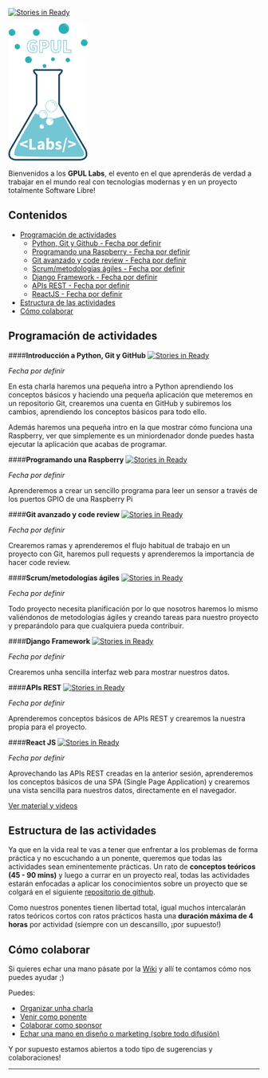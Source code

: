 [![Stories in Ready](https://badge.waffle.io/gpul-labs/roadmap.png?label=ready&title=Ready)](https://waffle.io/gpul-labs/roadmap)

![Image of GPUL Labs](img/logo-labs.png)

Bienvenidos a los **GPUL Labs**, el evento en el que aprenderás de verdad a trabajar en el mundo real con tecnologías modernas y en un proyecto totalmente Software Libre!

## Contenidos
* [Programación de actividades](#actividades)
  * [Python, Git y Github - Fecha por definir](#semana0)
  * [Programando una Raspberry - Fecha por definir](#semana1)
  * [Git avanzado y code review - Fecha por definir](#semana2)
  * [Scrum/metodologías ágiles - Fecha por definir](#semana3)
  * [Django Framework - Fecha por definir](#semana4)
  * [APIs REST - Fecha por definir](#semana5)
  * [ReactJS - Fecha por definir](#semana6)
* [Estructura de las actividades](#estructura)
* [Cómo colaborar](#colaborar)

## <a name="actividades">Programación de actividades</a>

####<a name="semana0">**Introducción a Python, Git y GitHub**</a>
[![Stories in Ready](https://img.shields.io/badge/status-pendiente%20de%20ponente-yellow.svg)]()

*Fecha por definir*

En esta charla haremos una pequeña intro a Python aprendiendo los conceptos básicos y haciendo una pequeña aplicación que meteremos en un repositorio Git, crearemos una cuenta en GitHub y subiremos los cambios, aprendiendo los conceptos básicos para todo ello.

Además haremos una pequeña intro en la que mostrar cómo funciona una Raspberry, ver que simplemente es un miniordenador donde puedes hasta ejecutar la aplicación que acabas de programar.

####<a name="semana1">**Programando una Raspberry**</a>
[![Stories in Ready](https://img.shields.io/badge/status-pendiente%20de%20ponente-yellow.svg)]()

*Fecha por definir*

Aprenderemos a crear un sencillo programa para leer un sensor a través de los puertos GPIO de una Raspberry Pi

####<a name="semana2">**Git avanzado y code review**</a>
[![Stories in Ready](https://img.shields.io/badge/status-sin%20ponente-red.svg)]()

*Fecha por definir*

Crearemos ramas y aprenderemos el flujo habitual de trabajo en un proyecto con Git, haremos pull requests y aprenderemos la importancia de hacer code review.

####<a name="semana3">**Scrum/metodologías ágiles**</a>
[![Stories in Ready](https://img.shields.io/badge/status-sin%20ponente-red.svg)]()

*Fecha por definir*

Todo proyecto necesita planificación por lo que nosotros haremos lo mismo valiéndonos de metodologías ágiles y creando tareas para nuestro proyecto y preparándolo para que cualquiera pueda contribuir.

####<a name="semana4">**Django Framework**</a>
[![Stories in Ready](https://img.shields.io/badge/status-sin%20ponente-red.svg)]()

*Fecha por definir*

Crearemos unha sencilla interfaz web para mostrar nuestros datos.

####<a name="semana5">**APIs REST**</a>
[![Stories in Ready](https://img.shields.io/badge/status-sin%20ponente-red.svg)]()

*Fecha por definir*

Aprenderemos conceptos básicos de APIs REST y crearemos la nuestra propia para el proyecto.

####<a name="semana6">**React JS**</a>
[![Stories in Ready](https://img.shields.io/badge/status-pendiente%20de%20ponente-yellow.svg)]()

*Fecha por definir*

Aprovechando las APIs REST creadas en la anterior sesión, aprenderemos los conceptos básicos de una SPA (Single Page Application) y crearemos una vista sencilla para nuestros datos, directamente en el navegador.


[Ver material y videos](https://github.com/gpul-labs/roadmap/wiki/Material-de-actividades)

## <a name="estructura">Estructura de las actividades</a>
Ya que en la vida real te vas a tener que enfrentar a los problemas de forma práctica y no escuchando a un ponente, queremos que todas las actividades sean eminentemente prácticas.
Un rato de **conceptos teóricos (45 - 90 mins)** y luego a currar en un proyecto real, todas las actividades estarán enfocadas a aplicar los conocimientos sobre un proyecto que se colgará en el siguiente [repositorio de github](https://github.com/gpul-labs). 

Como nuestros ponentes tienen libertad total, igual muchos intercalarán ratos teóricos cortos con ratos prácticos hasta una **duración máxima de 4 horas** por actividad (siempre con un descansillo, ¡por supuesto!)

## <a name="colaborar">Cómo colaborar</a>
Si quieres echar una mano pásate por la [Wiki](https://github.com/gpul-labs/roadmap/wiki) y allí te contamos cómo nos puedes ayudar ;)

Puedes:
- [Organizar unha charla](https://github.com/gpul-labs/roadmap/wiki/Organizar-una-charla)
- [Venir como ponente](https://github.com/gpul-labs/roadmap/wiki/Venir-como-ponente)
- [Colaborar como sponsor](https://github.com/gpul-labs/roadmap/wiki/Ser-sponsor)
- [Echar una mano en diseño o marketing (sobre todo difusión)](https://github.com/gpul-labs/roadmap/wiki/Dise%C3%B1o-y-marketing)

Y por supuesto estamos abiertos a todo tipo de sugerencias y colaboraciones!

----------

